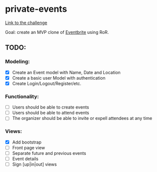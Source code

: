 # private-events
[Link to the challenge](https://www.theodinproject.com/paths/full-stack-ruby-on-rails/courses/ruby-on-rails/lessons/private-events)

Goal: create an MVP clone of [Eventbrite](http://www.eventbrite.com/) using RoR.

## TODO:

### Modeling:
- [x] Create an Event model with Name, Date and Location
- [x] Create a basic user Model with authentication
- [x] Create Login/Logout/Register/etc.
### Functionality:

- [ ] Users should be able to create events
- [ ] Users should be able to attend events
- [ ] The organizer should be able to invite or expell attendees at any time
### Views:

- [x] Add bootstrap
- [ ] Front page view
- [ ] Separate future and previous events
- [ ] Event details
- [ ] Sign [up|in|out] views
